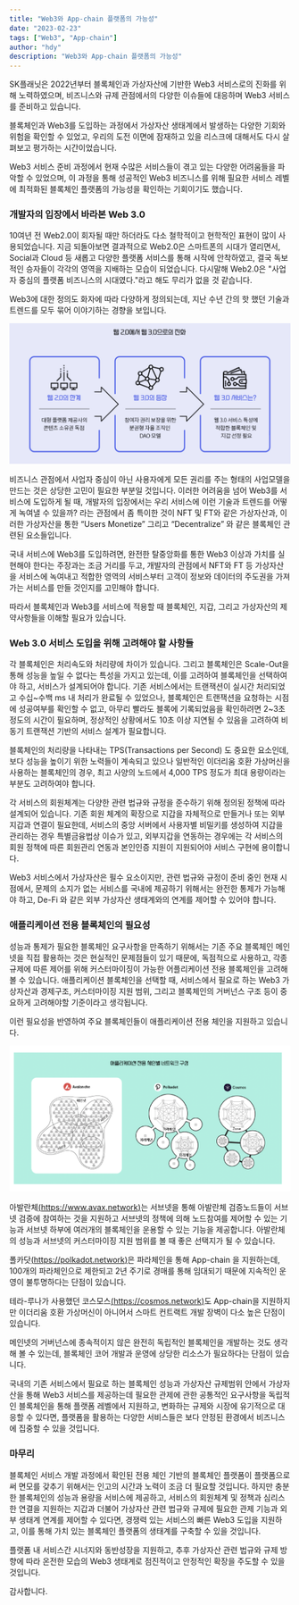 ```yaml
---
title: "Web3와 App-chain 플랫폼의 가능성"
date: "2023-02-23"
tags: ["Web3", "App-chain"]
author: "hdy"
description: "Web3와 App-chain 플랫폼의 가능성"
---
```


SK플래닛은 2022년부터 블록체인과 가상자산에 기반한 Web3 서비스로의 진화를 위해 노력하였으며, 비즈니스와 규제 관점에서의 다양한 이슈들에 대응하며 Web3 서비스를 준비하고 있습니다.

블록체인과 Web3를 도입하는 과정에서 가상자산 생태계에서 발생하는 다양한 기회와 위험을 확인할 수 있었고, 우리의 도전 이면에 잠재하고 있을 리스크에 대해서도 다시 살펴보고 평가하는 시간이었습니다.

Web3 서비스 준비 과정에서 현재 수많은 서비스들이 겪고 있는 다양한 어려움들을 파악할 수 있었으며, 이 과정을 통해 성공적인 Web3 비즈니스를 위해 필요한 서비스 레벨에 최적화된 블록체인 플랫폼의 가능성을 확인하는 기회이기도 했습니다.

### 개발자의 입장에서 바라본 Web 3.0

10여년 전 Web2.0이 회자될 때만 하더라도 다소 철학적이고 현학적인 표현이 많이 사용되었습니다. 지금 되돌아보면 결과적으로 Web2.0은 스마트폰의 시대가 열리면서, Social과 Cloud 등 새롭고 다양한 플랫폼 서비스를 통해 시작에 안착하였고, 결국 독보적인 승자들이 각각의 영역을 지배하는 모습이 되었습니다. 다시말해 Web2.0은 "사업자 중심의 플랫폼 비즈니스의 시대였다."라고 해도 무리가 없을 것 같습니다.

Web3에 대한 정의도 화자에 따라 다양하게 정의되는데, 지난 수년 간의 핫 했던 기술과 트렌드를 모두 묶어 이야기하는 경향을 보입니다.

![web3_01](./web3_01.png)

비즈니스 관점에서 사업자 중심이 아닌 사용자에게 모든 권리를 주는 형태의 사업모델을 만드는 것은 상당한 고민이 필요한 부분일 것입니다. 이러한 어려움을 넘어 Web3를 서비스에 도입하게 될 때, 개발자의 입장에서는 우리 서비스에 이런 기술과 트렌드를 어떻게 녹여낼 수 있을까? 라는 관점에서 좀 특이한 것이 NFT 및 FT와 같은 가상자산과, 이러한 가상자산을 통한 “Users Monetize” 그리고 “Decentralize” 와 같은 블록체인 관련된 요소들입니다.

국내 서비스에 Web3를 도입하려면, 완전한 탈중앙화를 통한 Web3 이상과 가치를 실현해야 한다는 주장과는 조금 거리를 두고, 개발자의 관점에서 NFT와 FT 등 가상자산을 서비스에 녹여내고 적합한 영역의 서비스부터 고객이 정보와 데이터의 주도권을 가져가는 서비스를 만들 것인지를 고민해야 합니다.

따라서 블록체인과 Web3를 서비스에 적용할 때 블록체인, 지갑, 그리고 가상자산의 제약사항들을 이해할 필요가 있습니다.

### Web 3.0 서비스 도입을 위해 고려해야 할 사항들

각 블록체인은 처리속도와 처리량에 차이가 있습니다. 그리고 블록체인은 Scale-Out을 통해 성능을 높일 수 없다는 특성을 가지고 있는데, 이를 고려하여 블록체인을 선택하여야 하고, 서비스가 설계되어야 합니다. 기존 서비스에서는 트랜잭션이 실시간 처리되었고 수십~수백 ms 내 처리가 완료될 수 있었으나, 블록체인은 트랜잭션을 요청하는 시점에 성공여부를 확인할 수 없고, 아무리 빨라도 블록에 기록되었음을 확인하려면 2~3초 정도의 시간이 필요하며, 정상적인 상황에서도 10초 이상 지연될 수 있음을 고려하여 비동기 트랜잭션 기반의 서비스 설계가 필요합니다.

블록체인의 처리량을 나타내는 TPS(Transactions per Second) 도 중요한 요소인데, 보다 성능을 높이기 위한 노력들이 계속되고 있으나 일반적인 이더리움 호환 가상머신을 사용하는 블록체인의 경우, 최고 사양의 노드에서 4,000 TPS 정도가 최대 용량이라는 부분도 고려하여야 합니다.

각 서비스의 회원체계는 다양한 관련 법규와 규정을 준수하기 위해 정의된 정책에 따라 설계되어 있습니다. 기존 회원 체계의 확장으로 지갑을 자체적으로 만들거나 또는 외부지갑과 연결이 필요한데, 서비스의 중앙 서버에서 사용자별 비밀키를 생성하여 지갑을 관리하는 경우 특별금융법상 이슈가 있고, 외부지갑을 연동하는 경우에는 각 서비스의 회원 정책에 따른 회원관리 연동과 본인인증 지원이 지원되어야 서비스 구현에 용이합니다.

Web3 서비스에서 가상자산은 필수 요소이지만, 관련 법규와 규정이 준비 중인 현재 시점에서, 문제의 소지가 없는 서비스를 국내에 제공하기 위해서는 완전한 통제가 가능해야 하고, De-Fi 와 같은 외부 가상자산 생태계와의 연계를 제어할 수 있어야 합니다.

### 애플리케이션 전용 블록체인의 필요성

성능과 통제가 필요한 블록체인 요구사항을 만족하기 위해서는 기존 주요 블록체인 메인넷을 직접 활용하는 것은 현실적인 문제점들이 있기 때문에, 독점적으로 사용하고, 각종 규제에 따른 제어를 위해 커스터마이징이 가능한 어플리케이션 전용 블록체인을 고려해 볼 수 있습니다. 애플리케이션 블록체인을 선택할 때, 서비스에서 필요로 하는 Web3 가상자산과 경제구조, 커스터마이징 지원 범위, 그리고 블록체인의 거버넌스 구조 등이 중요하게 고려해야할 기준이라고 생각됩니다.

이런 필요성을 반영하여 주요 블록체인들이 애플리케이션 전용 체인을 지원하고 있습니다.

![web3_02](./web3_02.png)

아발란체[(https://www.avax.network)](https://www.avax.network)는 서브넷을 통해 아발란체 검증노드들이 서브넷 검증에 참여하는 것을 지원하고 서브넷의 정책에 의해 노드참여를 제어할 수 있는 기능과 서브넷 하부에 여러개의 블록체인을 운용할 수 있는 기능을 제공합니다. 아발란체의 성능과 서브넷의 커스터마이징 지원 범위를 볼 때 좋은 선택지가 될 수 있습니다.

폴카닷[(https://polkadot.network)](https://polkadot.network)은 파라체인을 통해 App-chain 을 지원하는데, 100개의 파라체인으로 제한되고 2년 주기로 경매를 통해 임대되기 때문에 지속적인 운영이 불투명하다는 단점이 있습니다.

테라-루나가 사용했던 코스모스[(https://cosmos.network)](https://cosmos.network)도 App-chain을 지원하지만 이더리움 호환 가상머신이 아니어서 스마트 컨트랙트 개발 장벽이 다소 높은 단점이 있습니다.

메인넷의 거버넌스에 종속적이지 않은 완전히 독립적인 블록체인을 개발하는 것도 생각해 볼 수 있는데, 블록체인 코어 개발과 운영에 상당한 리소스가 필요하다는 단점이 있습니다.

국내의 기존 서비스에서 필요로 하는 블록체인 성능과 가상자산 규제범위 안에서 가상자산을 통해 Web3 서비스를 제공하는데 필요한 관제에 관한 공통적인 요구사항을 독립적인 블록체인을 통해 플랫폼 레벨에서 지원하고, 변화하는 규제와 시장에 유기적으로 대응할 수 있다면, 플랫폼을 활용하는 다양한 서비스들은 보다 안정된 환경에서 비즈니스에 집중할 수 있을 것입니다.

### 마무리

블록체인 서비스 개발 과정에서 확인된 전용 체인 기반의 블록체인 플랫폼이 플랫폼으로써 면모를 갖추기 위해서는 인고의 시간과 노력이 조금 더 필요할 것입니다. 하지만 충분한 블록체인의 성능과 용량을 서비스에 제공하고, 서비스의 회원체계 및 정책과 심리스한 연결을 지원하는 지갑과 더불어 가상자산 관련 법규와 규제에 필요한 관제 기능과 외부 생태계 연계를 제어할 수 있다면, 경쟁력 있는 서비스의 빠른 Web3 도입을 지원하고, 이를 통해 가치 있는 블록체인 플랫폼의 생태계를 구축할 수 있을 것입니다.

플랫폼 내 서비스간 시너지와 동반성장을 지원하고, 추후 가상자산 관련 법규와 규제 방향에 따라 온전한 모습의 Web3 생태계로 점진적이고 안정적인 확장을 주도할 수 있을 것입니다.

감사합니다.
